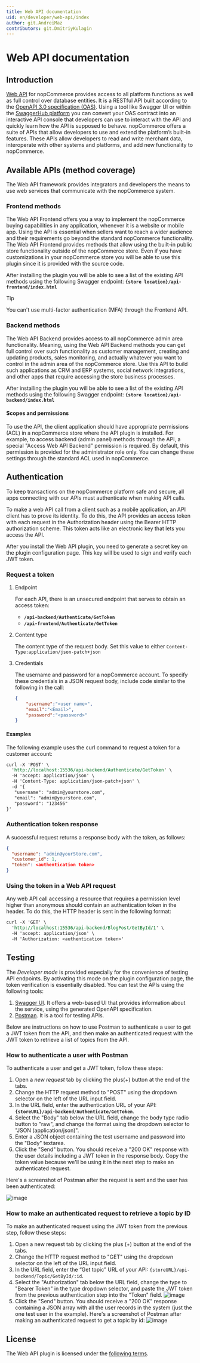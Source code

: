 ```yaml
---
title: Web API documentation
uid: en/developer/web-api/index
author: git.AndreiMaz
contributors: git.DmitriyKulagin
---
```


# Web API documentation

## Introduction

[Web API](https://www.nopcommerce.com/web-api) for nopCommerce provides access to all platform functions as well as full control over database entities. It is a RESTful API built according to the [OpenAPI 3.0 specification (OAS)](https://swagger.io/). Using a tool like Swagger UI or within the [SwaggerHub platform](https://swagger.io/tools/swaggerhub/) you can convert your OAS contract into an interactive API console that developers can use to interact with the API and quickly learn how the API is supposed to behave. nopCommerce offers a suite of APIs that allow developers to use and extend the platform’s built-in features. These APIs allow developers to read and write merchant data, interoperate with other systems and platforms, and add new functionality to nopCommerce.

## Available APIs (method coverage)

The Web API framework provides integrators and developers the means to use web services that communicate with the nopCommerce system.

### Frontend methods

The Web API Frontend offers you a way to implement the nopCommerce buying capabilities in any application, whenever it is a website or mobile app. Using the API is essential when sellers want to reach a wider audience and their requirements go beyond the standard nopCommerce functionality. The Web API Frontend provides methods that allow using the built-in public store functionality outside of the nopCommerce store. Even if you have customizations in your nopCommerce store you will be able to use this plugin since it is provided with the source code.

After installing the plugin you will be able to see a list of the existing API methods using the following Swagger endpoint:
**`{store location}/api-frontend/index.html`**

> [!TIP]
> You can't use multi-factor authentication (MFA) through the Frontend API.

### Backend methods

The Web API Backend provides access to all nopCommerce admin area functionality. Meaning, using the Web API Backend methods you can get full control over such functionality as customer management, creating and updating products, sales monitoring, and actually whatever you want to control in the admin area of the nopCommerce store. Use this API to build such applications as CRM and ERP systems, social network integrations, and other apps that require accessing the store business processes.

After installing the plugin you will be able to see a list of the existing API methods using the following Swagger endpoint:
**`{store location}/api-backend/index.html`**

#### Scopes and permissions

To use the API, the client application should have appropriate permissions (ACL) in a nopCommerce store where the API plugin is installed. For example, to access backend (admin panel) methods through the API, a special "Access Web API Backend" permission is required. By default, this permission is provided for the administrator role only. You can change these settings through the standard ACL used in nopCommerce.

## Authentication

To keep transactions on the nopCommerce platform safe and secure, all apps connecting with our APIs must authenticate when making API calls.

To make a web API call from a client such as a mobile application, an API client has to prove its identity. To do this, the API provides an access token with each request in the Authorization header using the Bearer HTTP authorization scheme. This token acts like an electronic key that lets you access the API.

After you install the Web API plugin, you need to generate a secret key on the plugin configuration page. This key will be used to sign and verify each JWT token.

### Request a token

1. Endpoint

    For each API, there is an unsecured endpoint that serves to obtain an access token:
    * **`/api-backend/Authenticate/GetToken`**
    * **`/api-frontend/Authenticate/GetToken`**

1. Content type

    The content type of the request body. Set this value to either `Content-Type:application/json-patch+json`

1. Credentials

    The username and password for a nopCommerce account. To specify these credentials in a JSON request body, include code similar to the following in the call:

    ```json
    {
        "username":"<user name>", 
        "email":"<Email>", 
        "password":"<password>"
    }
    ```

#### Examples

The following example uses the curl command to request a token for a customer account:

```rest
curl -X 'POST' \
  'http://localhost:15536/api-backend/Authenticate/GetToken' \
  -H 'accept: application/json' \
  -H 'Content-Type: application/json-patch+json' \
  -d '{
   "username": "admin@yourstore.com",
   "email": "admin@yourstore.com",
   "password": "123456"
}'
```

### Authentication token response

A successful request returns a response body with the token, as follows:

```json
{
  "username": "admin@yourStore.com",
  "customer_id": 1,
  "token": <authentication token>
}
```

### Using the token in a Web API request

Any web API call accessing a resource that requires a permission level higher than anonymous should contain an authentication token in the header. To do this, the HTTP header is sent in the following format:

```rest
curl -X 'GET' \
  'http://localhost:15536/api-backend/BlogPost/GetById/1' \
  -H 'accept: application/json' \
  -H 'Authorization: <authentication token>'
```

## Testing

The *Developer mode* is provided especially for the convenience of testing API endpoints. By activating this mode on the plugin configuration page, the token verification is essentially disabled.
You can test the APIs using the following tools:

1. [Swagger UI](https://swagger.io/swagger-ui/). It offers a web-based UI that provides information about the service, using the generated OpenAPI specification.
1. [Postman](https://www.getpostman.com/). It is a tool for testing APIs.

Below are instructions on how to use Postman to authenticate a user to get a JWT token from the API, and then make an authenticated request with the JWT token to retrieve a list of topics from the API.

### How to authenticate a user with Postman

To authenticate a user and get a JWT token, follow these steps:

1. Open a *new request* tab by clicking the plus(+) button at the end of the tabs.
1. Change the HTTP request method to "POST" using the dropdown selector on the left of the URL input field.
1. In the URL field, enter the authentication URL of your API: **`{storeURL}/api-backend/Authenticate/GetToken`**.
1. Select the "Body" tab below the URL field, change the body type radio button to "raw", and change the format using the dropdown selector to "JSON (application/json)".
1. Enter a JSON object containing the test username and password into the "Body" textarea.
1. Click the "Send" button. You should receive a "200 OK" response with the user details including a JWT token in the response body. Copy the token value because we'll be using it in the next step to make an authenticated request.

Here's a screenshot of Postman after the request is sent and the user has been authenticated:

![image](./_static/index/Postman_1.png)

### How to make an authenticated request to retrieve a topic by ID

To make an authenticated request using the JWT token from the previous step, follow these steps:

1. Open a new request tab by clicking the plus (+) button at the end of the tabs.
1. Change the HTTP request method to "GET" using the dropdown selector on the left of the URL input field.
1. In the URL field, enter the “Get topic” URL of your API: `{storeURL}/api-backend/Topic/GetById/:id`.
1. Select the "Authorization" tab below the URL field, change the type to "Bearer Token" in the type dropdown selector, and paste the JWT token from the previous authentication step into the "Token" field.
 ![image](./_static/index/Postman_2.png)
1. Click the "Send" button. You should receive a "200 OK" response containing a JSON array with all the user records in the system (just the one test user in the example).
 Here's a screenshot of Postman after making an authenticated request to get a topic by id:
 ![image](./_static/index/Postman_3.png)

## License

The Web API plugin is licensed under the [following terms](https://www.nopcommerce.com/web-api-license-terms).

